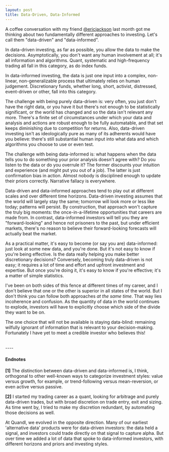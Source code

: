 ```yaml
---
layout: post
title: Data-Driven, Data-Informed
---
```


A coffee conversation with my friend [@ericjackson](https://www.twitter.com/ericjackson) last month got me thinking about two fundamentally different approaches to investing.  Let's call them "data-driven" and "data-informed".

In data-driven investing, as far as possible, you allow the data to make the decisions.  Asymptotically, you don't want any human involvement at all; it's all information and algorithms.  Quant, systematic and high-frequency trading all fall in this category, as do index funds.  

In data-informed investing, the data is just one input into a complex, non-linear, non-generalizable process that ultimately relies on human judgement.  Discretionary funds, whether long, short, activist, distressed, event-driven or other, fall into this category.

The challenge with being purely data-driven is: very often, you just don't have the right data, or you have it but there's not enough to be statistically significant, or the world has changed and so the data isn't relevant any more.  There's a finite set of circumstances under which your data and analysis and actions are robust enough to be fully automatable, and that set keeps diminishing due to competition for returns.  Also, data-driven investing isn't as ideologically pure as many of its adherents would have you believe: there's still substantial human input into what data and which algorithms you choose to use or even test.

The challenge with being data-informed is: what happens when the data tells you to do something your prior analysis doesn't agree with?  Do you listen to the data or do you overrule it? The former discounts your intuition and experience (and might put you out of a job). The latter is just confirmation bias in action.  Almost nobody is disciplined enough to update their priors correctly.  Narrative fallacy is everywhere.

Data-driven and data-informed approaches tend to play out at different scales and over different time horizons.  Data-driven investing assumes that the world will largely stay the same; tomorrow will look more or less like today; patterns will persist.  By construction, that approach won't capture the truly big moments: the once-in-a-lifetime opportunities that careers are made from.  In contrast, data-informed investors will tell you they are "forward-looking" and hence not prisoners to the past, but under efficient markets, there's no reason to believe their forward-looking forecasts will actually beat the market.

As a practical matter, it's easy to become (or say you are) data-informed: just look at some new data, and you're done.  But it's not easy to know if you're being effective.  Is the data really helping you make better discretionary decisions?  Conversely, becoming truly data-driven is not easy; it requires a lot of time and effort and upfront investment and expertise.  But once you're doing it, it's easy to know if you're effective; it's a matter of simple statistics.

I've been on both sides of this fence at different times of my career, and I don't believe that one or the other is superior in all states of the world.  But I don't think you can follow both approaches *at the same time*.  That way lies incoherence and confusion.  As the quantity of data in the world continues to explode, investors will have to explicitly choose which side of the divide they want to be on.  

The one choice that will not be available is staying data-blind: remaining wilfully ignorant of information that is relevant to your decision-making.  Fortunately I have yet to meet a credible investor who believes this! 

<br/>
----
<br/>

#### Endnotes

**[1]** The distinction between data-driven and data-informed is, I think, orthogonal to other well-known ways to categorize investment styles: value versus growth, for example, or trend-following versus mean-reversion, or even active versus passive.  

**[2]** I started my trading career as a quant, looking for arbitrage and purely data-driven trades, but with broad discretion on trade entry, exit and sizing. As time went by, I tried to make my discretion redundant, by automating those decisions as well.

At Quandl, we evolved in the opposite direction.  Many of our earliest 'alternative data' products were for data-driven investors: the data held a signal, and investors could trade directly on that signal to capture alpha. But over time we added a lot of data that spoke to data-informed investors, with different horizons and priors and investing styles.